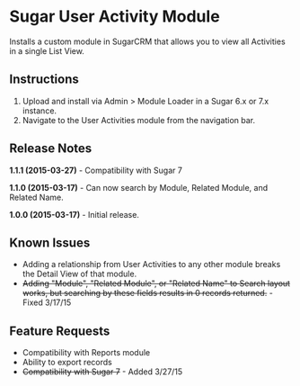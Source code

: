 # Sugar User Activity Module
Installs a custom module in SugarCRM that allows you to view all Activities in a single List View.

## Instructions
1. Upload and install via Admin > Module Loader in a Sugar 6.x or 7.x instance.
2. Navigate to the User Activities module from the navigation bar.

## Release Notes
**1.1.1 (2015-03-27)** - Compatibility with Sugar 7

**1.1.0 (2015-03-17)** - Can now search by Module, Related Module, and Related Name.

**1.0.0 (2015-03-17)** - Initial release.

## Known Issues
* Adding a relationship from User Activities to any other module breaks the Detail View of that module.
* ~~Adding "Module", "Related Module", or "Related Name" to Search layout works, but searching by these fields results in 0 records returned.~~ - Fixed 3/17/15

## Feature Requests
* Compatibility with Reports module
* Ability to export records
* ~~Compatibility with Sugar 7~~ - Added 3/27/15
